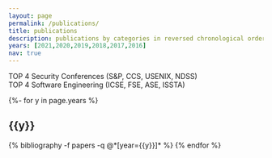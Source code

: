 ```yaml
---
layout: page
permalink: /publications/
title: publications
description: publications by categories in reversed chronological order. You can also find my articles on <a href='https://scholar.google.com/citations?user=51itJEEAAAAJ&hl=en/'>my Google Scholar profile</a>. 
years: [2021,2020,2019,2018,2017,2016]
nav: true
---
```

TOP 4 Security Conferences (S&P, CCS, USENIX, NDSS)  
TOP 4 Software Engineering (ICSE, FSE, ASE, ISSTA)

<!-- _pages/publications.md -->
<div class="publications">

{%- for y in page.years %}
  <h2 class="year">{{y}}</h2>
  {% bibliography -f papers -q @*[year={{y}}]* %}
{% endfor %}

</div>
